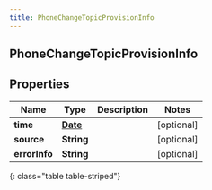 ```yaml
---
title: PhoneChangeTopicProvisionInfo
---
```

## PhoneChangeTopicProvisionInfo


## Properties

| Name | Type | Description | Notes |
| ------------ | ------------- | ------------- | ------------- |
| **time** | <!----><!---->[**Date**](Date.html)<!----> |  |  [optional] |
| **source** | <!----><!---->**String**<!----> |  |  [optional] |
| **errorInfo** | <!----><!---->**String**<!----> |  |  [optional] |
{: class="table table-striped"}



